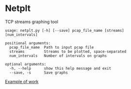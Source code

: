 # Netplt

TCP streams graphing tool

```
usage: netplt.py [-h] [--save] pcap_file_name [streams] [num_intervals]

positional arguments:
  pcap_file_name  Path to input pcap file
  streams         Streams to be plotted, space-separated
  num_intervals   Number of intervals on graphs

optional arguments:
  -h, --help      show this help message and exit
  --save, -s      Save graphs
```
 
[Example of work](https://helicopter.intra.ispras.ru/vovchenko.ra/netplt/-/blob/master/streams_graph_2022-01-04_16:35:24.png)